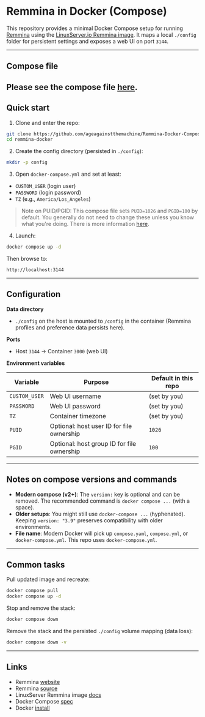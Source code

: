 # Remmina in Docker (Compose)

This repository provides a minimal Docker Compose setup for running [Remmina](https://remmina.org/) using the [LinuxServer.io Remmina image](https://docs.linuxserver.io/images/docker-remmina/). It maps a local `./config` folder for persistent settings and exposes a web UI on port `3144`.

---
## Compose file

Please see the compose file [here](docker-compose.yml).
---

## Quick start

1) Clone and enter the repo:
```bash
git clone https://github.com/ageagainstthemachine/Remmina-Docker-Compose.git
cd remmina-docker
````

2. Create the config directory (persisted in `./config`):

```bash
mkdir -p config
```

3. Open `docker-compose.yml` and set at least:

* `CUSTOM_USER` (login user)
* `PASSWORD` (login password)
* `TZ` (e.g., `America/Los_Angeles`)

> Note on PUID/PGID: This compose file sets `PUID=1026` and `PGID=100` by default. You generally do not need to change these unless you know what you're doing. There is more information [here](https://docs.linuxserver.io/images/docker-remmina/#user-group-identifiers).

4. Launch:

```bash
docker compose up -d
```

Then browse to:

```
http://localhost:3144
```

---

## Configuration

**Data directory**

* `./config` on the host is mounted to `/config` in the container (Remmina profiles and preference data persists here).

**Ports**

* Host `3144` → Container `3000` (web UI)

**Environment variables**

| Variable      | Purpose                                    | Default in this repo |
| ------------- | ------------------------------------------ | -------------------- |
| `CUSTOM_USER` | Web UI username                            | (set by you)         |
| `PASSWORD`    | Web UI password                            | (set by you)         |
| `TZ`          | Container timezone                         | (set by you)         |
| `PUID`        | Optional: host user ID for file ownership  | `1026`               |
| `PGID`        | Optional: host group ID for file ownership | `100`                |

---

## Notes on compose versions and commands

* **Modern compose (v2+)**: The `version:` key is optional and can be removed. The recommended command is `docker compose ...` (with a space).
* **Older setups**: You might still use `docker-compose ...` (hyphenated). Keeping `version: "3.9"` preserves compatibility with older environments.
* **File name**: Modern Docker will pick up `compose.yaml`, `compose.yml`, or `docker-compose.yml`. This repo uses `docker-compose.yml`.

---

## Common tasks

Pull updated image and recreate:

```bash
docker compose pull
docker compose up -d
```

Stop and remove the stack:

```bash
docker compose down
```

Remove the stack and the persisted `./config` volume mapping (data loss):

```bash
docker compose down -v
```

---

## Links

* Remmina [website](https://remmina.org/)
* Remmina [source](https://gitlab.com/Remmina/Remmina)
* LinuxServer Remmina image [docs](https://docs.linuxserver.io/images/docker-remmina/)
* Docker Compose [spec](https://compose-spec.io/)
* Docker [install](https://docs.docker.com/get-docker/)
